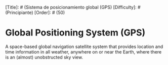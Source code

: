 [Title]: # (Sistema de posicionamiento global (GPS)
[Difficulty]: # (Principiante)
[Order]: # (50)

# Global Positioning System (GPS)

A space-based global navigation satellite system that provides location and time information in all weather, anywhere on or near the Earth, where there is an (almost) unobstructed sky view.